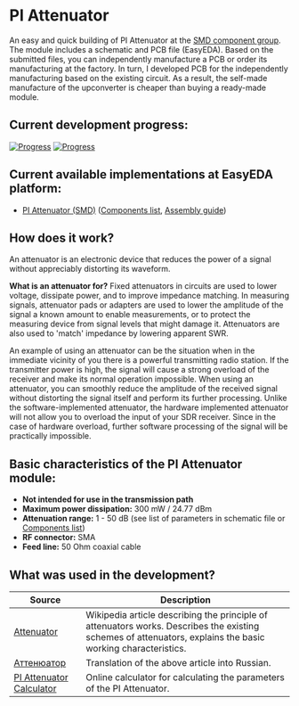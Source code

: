 # PI Attenuator

An easy and quick building of PI Attenuator at the [SMD component group](./SMD/EasyEDA). The module includes a schematic and PCB file (EasyEDA). Based on the submitted files, you can independently manufacture a PCB or order its manufacturing at the factory. In turn, I developed PCB for the independently manufacturing based on the existing circuit. As a result, the self-made manufacture of the upconverter is cheaper than buying a ready-made module.

## Current development progress:
[![Progress](https://img.shields.io/badge/PI%20Attenuator%20%28SMD%29-tested-green.svg)](https://easyeda.com/IgrikXD/PI-Attenuator-SMD) [![Progress](https://img.shields.io/badge/version-1.0.EE-blue.svg)](./SMD/EasyEDA)  

## Current available implementations at EasyEDA platform:
- [PI Attenuator (SMD)] ([Components list](./SMD/Components%20list.md), [Assembly guide](./SMD/Assembly%20guide.md))

## How does it work?
An attenuator is an electronic device that reduces the power of a signal without appreciably distorting its waveform.

**What is an attenuator for?**
Fixed attenuators in circuits are used to lower voltage, dissipate power, and to improve impedance matching. In measuring signals, attenuator pads or adapters are used to lower the amplitude of the signal a known amount to enable measurements, or to protect the measuring device from signal levels that might damage it. Attenuators are also used to 'match' impedance by lowering apparent SWR.

An example of using an attenuator can be the situation when in the immediate vicinity of you there is a powerful transmitting radio station. If the transmitter power is high, the signal will cause a strong overload of the receiver and make its normal operation impossible. When using an attenuator, you can smoothly reduce the amplitude of the received signal without distorting the signal itself and perform its further processing. Unlike the software-implemented attenuator, the hardware implemented attenuator will not allow you to overload the input of your SDR receiver. Since in the case of hardware overload, further software processing of the signal will be practically impossible.

## Basic characteristics of the PI Attenuator module:

- **Not intended for use in the transmission path**  
- **Maximum power dissipation:** 300 mW / 24.77 dBm  
- **Attenuation range:** 1 - 50 dB (see list of parameters in schematic file or [Components list](./SMD/Components%20list.md))  
- **RF connector:** SMA  
- **Feed line:** 50 Ohm coaxial cable  

## What was used in the development?
| Source | Description |
| ------ | ----------- |
| [Attenuator] | Wikipedia article describing the principle of attenuators works. Describes the existing schemes of attenuators, explains the basic working characteristics. |
| [Аттенюатор] | Translation of the above article into Russian. |
| [PI Attenuator Calculator] | Online calculator for calculating the parameters of the PI Attenuator. |

[PI Attenuator (SMD)]: <https://easyeda.com/IgrikXD/PI-Attenuator-SMD>
[Attenuator]: <https://en.wikipedia.org/wiki/Attenuator_(electronics)>
[Аттенюатор]: <https://ru.wikipedia.org/wiki/%D0%90%D1%82%D1%82%D0%B5%D0%BD%D1%8E%D0%B0%D1%82%D0%BE%D1%80>
[PI Attenuator Calculator]: <http://www.leleivre.com/rf_pipad.html>
